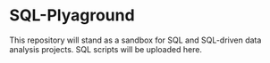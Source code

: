 # SQL-Plyaground
This repository will stand as a sandbox for SQL and SQL-driven data analysis projects. SQL scripts will be uploaded here.
